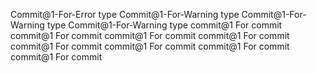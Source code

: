 Commit@1-For-Error type
Commit@1-For-Warning type
Commit@1-For-Warning type
Commit@1-For-Warning type
commit@1 For commit
commit@1 For commit
commit@1 For commit
commit@1 For commit
commit@1 For commit
commit@1 For commit
commit@1 For commit
commit@1 For commit
